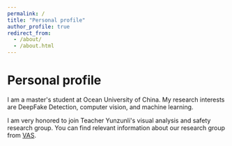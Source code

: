 ```yaml
---
permalink: /
title: "Personal profile"
author_profile: true
redirect_from: 
  - /about/
  - /about.html
---
```



Personal profile
======

I am a master's student at Ocean University of China. My research interests are DeepFake Detection, computer vision, and machine learning.

I am very honored to join Teacher Yunzunli's visual analysis and safety research group. You can find relevant information about our research group from [VAS](https://yuezunli.github.io/ligroup/index.html).




